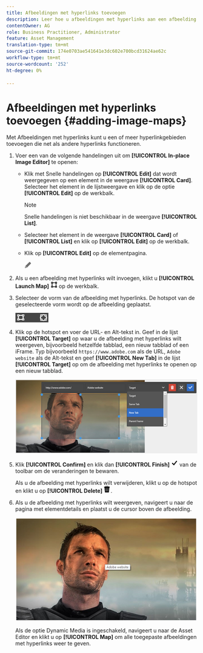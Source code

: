 ```yaml
---
title: Afbeeldingen met hyperlinks toevoegen
description: Leer hoe u afbeeldingen met hyperlinks aan een afbeelding kunt toevoegen.
contentOwner: AG
role: Business Practitioner, Administrator
feature: Asset Management
translation-type: tm+mt
source-git-commit: 174e0703ae541641e3dc602e700bcd31624ae62c
workflow-type: tm+mt
source-wordcount: '252'
ht-degree: 0%

---
```



# Afbeeldingen met hyperlinks toevoegen {#adding-image-maps}

Met Afbeeldingen met hyperlinks kunt u een of meer hyperlinkgebieden toevoegen die net als andere hyperlinks functioneren.

1. Voer een van de volgende handelingen uit om **[!UICONTROL In-place Image Editor]** te openen:

   * Klik met Snelle handelingen op **[!UICONTROL Edit]** dat wordt weergegeven op een element in de weergave **[!UICONTROL Card]**. Selecteer het element in de lijstweergave en klik op de optie **[!UICONTROL Edit]** op de werkbalk.

      >[!NOTE]
      >
      >Snelle handelingen is niet beschikbaar in de weergave **[!UICONTROL List]**.

   * Selecteer het element in de weergave **[!UICONTROL Card]** of **[!UICONTROL List]** en klik op **[!UICONTROL Edit]** op de werkbalk.
   * Klik op **[!UICONTROL Edit]** op de elementpagina.

      ![bewerkoptie](assets/do-not-localize/edit_icon.png)

1. Als u een afbeelding met hyperlinks wilt invoegen, klikt u **[!UICONTROL Launch Map]** ![afbeeldingskaart](assets/do-not-localize/image-map-icon.png) op de werkbalk.
1. Selecteer de vorm van de afbeelding met hyperlinks. De hotspot van de geselecteerde vorm wordt op de afbeelding geplaatst.

   ![chlimage_1-422](assets/chlimage_1-422.png)

1. Klik op de hotspot en voer de URL- en Alt-tekst in. Geef in de lijst **[!UICONTROL Target]** op waar u de afbeelding met hyperlinks wilt weergeven, bijvoorbeeld hetzelfde tabblad, een nieuw tabblad of een iFrame. Typ bijvoorbeeld `https://www.adobe.com` als de URL, `Adobe website` als de Alt-tekst en geef **[!UICONTROL New Tab]** in de lijst **[!UICONTROL Target]** op om de afbeelding met hyperlinks te openen op een nieuw tabblad.

   ![chlimage_1-423](assets/chlimage_1-423.png)

1. Klik **[!UICONTROL Confirm]** en klik dan **[!UICONTROL Finish]** ![selecteer controle gedaan](assets/do-not-localize/check-ok-done-icon.png) van de toolbar om de veranderingen te bewaren.

   Als u de afbeelding met hyperlinks wilt verwijderen, klikt u op de hotspot en klikt u op **[!UICONTROL Delete]** ![delete](assets/do-not-localize/delete-solid-line.png).

1. Als u de afbeelding met hyperlinks wilt weergeven, navigeert u naar de pagina met elementdetails en plaatst u de cursor boven de afbeelding.

   ![chlimage_1-426](assets/chlimage_1-426.png)

   Als de optie Dynamic Media is ingeschakeld, navigeert u naar de Asset Editor en klikt u op **[!UICONTROL Map]** om alle toegepaste afbeeldingen met hyperlinks weer te geven.
